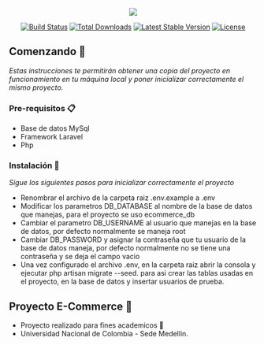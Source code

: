 <p align="center"><img src="https://laravel.com/assets/img/components/logo-laravel.svg"></p>

<p align="center">
<a href="https://travis-ci.org/laravel/framework"><img src="https://travis-ci.org/laravel/framework.svg" alt="Build Status"></a>
<a href="https://packagist.org/packages/laravel/framework"><img src="https://poser.pugx.org/laravel/framework/d/total.svg" alt="Total Downloads"></a>
<a href="https://packagist.org/packages/laravel/framework"><img src="https://poser.pugx.org/laravel/framework/v/stable.svg" alt="Latest Stable Version"></a>
<a href="https://packagist.org/packages/laravel/framework"><img src="https://poser.pugx.org/laravel/framework/license.svg" alt="License"></a>
</p>

## Comenzando 🚀

_Estas instrucciones te permitirán obtener una copia del proyecto en funcionamiento en tu máquina local y poner inicializar correctamente el mismo proyecto._

### Pre-requisitos 📋

 - Base de datos MySql
 - Framework Laravel
 - Php
 
 
### Instalación 🔧

_Sigue los siguientes pasos para inicializar correctamente el proyecto_

- Renombrar el archivo de la carpeta raiz .env.example a .env 
 - Modificar los parametros DB_DATABASE al nombre de la base de datos que manejas, para el proyecto se uso ecommerce_db
 - Cambiar el parametro DB_USERNAME al usuario que manejas en la base de datos, por defecto normalmente se maneja root 
 - Cambiar DB_PASSWORD y asignar la contraseña que tu usuario de la base de datos maneja, por defecto normalmente no se tiene una contraseña y se deja el campo vacio
 - Una vez configurado el archivo .env, en la carpeta raiz abrir la consola y ejecutar php artisan migrate --seed. para asi crear las tablas usadas en el proyecto, en la base de datos y insertar usuarios de prueba.
 
 ## Proyecto E-Commerce 🎁

* Proyecto realizado para fines academicos 📢
* Universidad Nacional de Colombia - Sede Medellin. 
